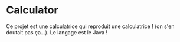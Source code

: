 # Calculator

Ce projet est une calculatrice qui reproduit une calculatrice ! (on s'en doutait pas ça...). Le langage est le Java !
